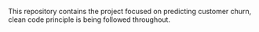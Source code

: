 This repository contains the project focused on predicting customer churn, clean code principle is being followed throughout.
